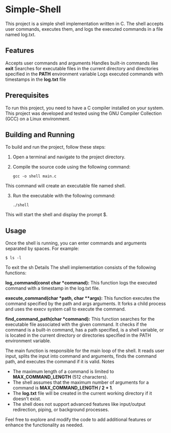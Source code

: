 # Simple-Shell

This project is a simple shell implementation written in C. The shell accepts user commands, executes them, and logs the executed commands in a file named log.txt.

## Features

Accepts user commands and arguments
Handles built-in commands like **__exit__**
Searches for executable files in the current directory and directories specified in the **__PATH__** environment variable
Logs executed commands with timestamps in the **__log.txt__** file

## Prerequisites

To run this project, you need to have a C compiler installed on your system. This project was developed and tested using the GNU Compiler Collection (GCC) on a Linux environment.

## Building and Running
To build and run the project, follow these steps:

1. Open a terminal and navigate to the project directory.
2. Compile the source code using the following command:

       gcc -o shell main.c
This command will create an executable file named shell.

3. Run the executable with the following command:

       ./shell

This will start the shell and display the prompt $.

## Usage
Once the shell is running, you can enter commands and arguments separated by spaces. 
For example:

    $ ls -l

To exit the sh Details
The shell implementation consists of the following functions:

**__log_command(const char *command):__** This function logs the executed command with a timestamp in the log.txt file.

**__execute_command(char *path, char **args):__** This function executes the command specified by the path and args arguments. It forks a child process and uses the execv system call to execute the command.

**__find_command_path(char *command):__** This function searches for the executable file associated with the given command. It checks if the command is a built-in command, has a path specified, is a shell variable, or is located in the current directory or directories specified in the PATH environment variable.

The main function is responsible for the main loop of the shell. It reads user input, splits the input into command and arguments, finds the command path, and executes the command if it is valid.
Notes

- The maximum length of a command is limited to **__MAX_COMMAND_LENGTH__** (512 characters).
- The shell assumes that the maximum number of arguments for a command is **__MAX_COMMAND_LENGTH / 2 + 1__**.
- The **__log.txt__** file will be created in the current working directory if it doesn't exist.
- The shell does not support advanced features like input/output redirection, piping, or background processes.

Feel free to explore and modify the code to add additional features or enhance the functionality as needed.
